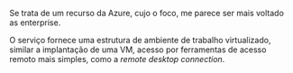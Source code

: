 Se trata de um recurso da Azure, cujo o foco, me parece ser mais voltado as enterprise.

O serviço fornece uma estrutura de ambiente de trabalho virtualizado, similar a implantação de uma VM, acesso por ferramentas de acesso remoto mais simples, como a _remote desktop connection_.